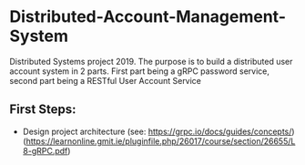 # Distributed-Account-Management-System
Distributed Systems project 2019.  The purpose is to build a distributed user account system in 2 parts. First part being a gRPC password service, second part being a RESTful User Account Service

## First Steps:
* Design project architecture (see: https://grpc.io/docs/guides/concepts/) (https://learnonline.gmit.ie/pluginfile.php/26017/course/section/26655/L8-gRPC.pdf)
